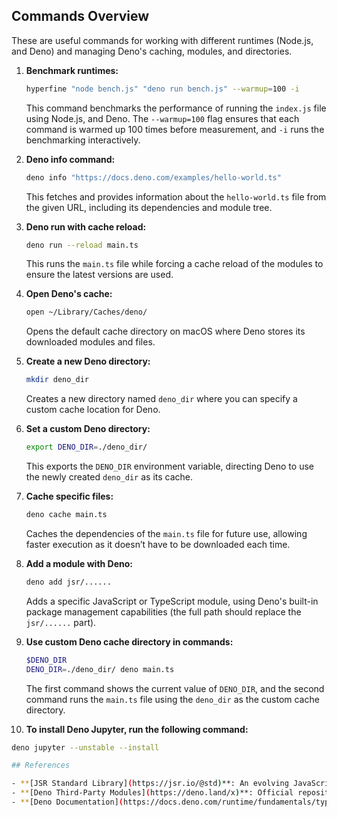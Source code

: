 ## Commands Overview

These are useful commands for working with different runtimes (Node.js, and Deno) and managing Deno's caching, modules, and directories.

1. **Benchmark runtimes:**

   ```bash
   hyperfine "node bench.js" "deno run bench.js" --warmup=100 -i
   ```

   This command benchmarks the performance of running the `index.js` file using Node.js, and Deno. The `--warmup=100` flag ensures that each command is warmed up 100 times before measurement, and `-i` runs the benchmarking interactively.

2. **Deno info command:**

   ```bash
   deno info "https://docs.deno.com/examples/hello-world.ts"
   ```

   This fetches and provides information about the `hello-world.ts` file from the given URL, including its dependencies and module tree.

3. **Deno run with cache reload:**

   ```bash
   deno run --reload main.ts
   ```

   This runs the `main.ts` file while forcing a cache reload of the modules to ensure the latest versions are used.

4. **Open Deno's cache:**

   ```bash
   open ~/Library/Caches/deno/
   ```

   Opens the default cache directory on macOS where Deno stores its downloaded modules and files.

5. **Create a new Deno directory:**

   ```bash
   mkdir deno_dir
   ```

   Creates a new directory named `deno_dir` where you can specify a custom cache location for Deno.

6. **Set a custom Deno directory:**

   ```bash
   export DENO_DIR=./deno_dir/
   ```

   This exports the `DENO_DIR` environment variable, directing Deno to use the newly created `deno_dir` as its cache.

7. **Cache specific files:**

   ```bash
   deno cache main.ts
   ```

   Caches the dependencies of the `main.ts` file for future use, allowing faster execution as it doesn’t have to be downloaded each time.

8. **Add a module with Deno:**

   ```bash
   deno add jsr/......
   ```

   Adds a specific JavaScript or TypeScript module, using Deno's built-in package management capabilities (the full path should replace the `jsr/......` part).

9. **Use custom Deno cache directory in commands:**

   ```bash
   $DENO_DIR
   DENO_DIR=./deno_dir/ deno main.ts
   ```

   The first command shows the current value of `DENO_DIR`, and the second command runs the `main.ts` file using the `deno_dir` as the custom cache directory.

10. **To install Deno Jupyter, run the following command:**

```bash
deno jupyter --unstable --install

## References

- **[JSR Standard Library](https://jsr.io/@std)**: An evolving JavaScript/TypeScript standard library repository.
- **[Deno Third-Party Modules](https://deno.land/x)**: Official repository for third-party Deno modules.
- **[Deno Documentation](https://docs.deno.com/runtime/fundamentals/typescript/)**: Deno documentation on TypeScript support and runtime fundamentals.
```
